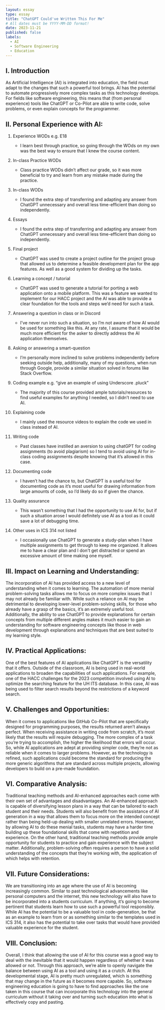 ```yaml
---
layout: essay
type: essay
title: "ChatGPT Could've Written This For Me"
# All dates must be YYYY-MM-DD format!
date: 2023-11-21
published: false
labels:
  - AI
  - Software Engineering
  - Education
---
```


## I. Introduction

As Artificial Intelligence (AI) is integrated into education, the field must adapt to the changes that such a powerful tool brings. AI has the potential to automate progressively more complex tasks as this technology develops. For fields like software engineering, this means that (from personal experience) tools like ChatGPT or Co-Pilot are able to write code, solve problems, or even explain concepts for the programmer.

## II. Personal Experience with AI:

1. Experience WODs e.g. E18
    + I learn best through practice, so going through the WOds on my own was the best way to ensure that I knew the course content.

2. In-class Practice WODs
   + Class practice WODs didn’t affect our grade, so it was more beneficial to try and learn from any mistake made during the practice.

3. In-class WODs
   + I found the extra step of transferring and adapting any answer from ChatGPT unnecessary and overall less time-efficient than doing so independently.

4. Essays
   + I found the extra step of transferring and adapting any answer from ChatGPT unnecessary and overall less time-efficient than doing so independently.

5. Final project
   + ChatGPT was used to create a project outline for the project group that allowed us to determine a feasible development plan for the app features. As well as a good system for dividing up the tasks.

6. Learning a concept / tutorial
   + ChatGPT was used to generate a tutorial for porting a web application onto a mobile platform. This was a feature we wanted to implement for our HACC project and the AI was able to provide a clear foundation for the tools and steps we’d need for such a task.

7. Answering a question in class or in Discord
   + I’ve never run into such a situation, so I’m not aware of how AI would be used for something like this. At any rate, I assume that it would be much more efficient for the asker to directly address the AI application themselves.

8. Asking or answering a smart-question
   + I’m personally more inclined to solve problems independently before seeking outside help, additionally, many of my questions, when run through Google, provide a similar situation solved in forums like Stack Overflow.

9. Coding example e.g. “give an example of using Underscore .pluck”
   + The majority of this course provided ample tutorials/resources to find useful examples for anything I needed, so I didn’t need to use AI.

10. Explaining code
    + I mainly used the resource videos to explain the code we used in class instead of AI.

11. Writing code
    + Past classes have instilled an aversion to using chatGPT for coding assignments (to avoid plagiarism) so I tend to avoid using AI for in-class coding assignments despite knowing that it’s allowed in this case.

12. Documenting code
    + I haven’t had the chance to, but ChatGPT is a useful tool for documenting code as it’s most useful for drawing information from large amounts of code, so I’d likely do so if given the chance.

13. Quality assurance
    + This wasn’t something that I had the opportunity to use AI for, but if such a situation arose I would definitely use AI as a tool as it could save a lot of debugging time.

14. Other uses in ICS 314 not listed
    + I occasionally use ChatGPT to generate a study-plan when I have multiple assignments to get through to keep me organized. It allows me to have a clear plan and I don't get distracted or spend an excessive amount of time making one myself.


## III. Impact on Learning and Understanding:

The incorporation of AI has provided access to a new level of understanding when it comes to learning. The automation of more menial problem-solving tasks allows me to focus on more complex issues that I may not already be familiar with. While such a reliance on AI may be detrimental to developing lower-level problem-solving skills, for those who already have a grasp of the basics, it’s an extremely useful tool. Additionally, the ability to use ChatGPT to provide explanations for certain concepts from multiple different angles makes it much easier to gain an understanding for software engineering concepts like those in web development through explanations and techniques that are best suited to my learning style.

## IV. Practical Applications:

One of the best features of AI applications like ChatGPT is the versatility that it offers. Outside of the classroom, AI is being used in real-world applications to broaden the capabilities of such applications. For example, one of the HACC challenges for the 2023 competition involved using AI to optimize the searching feature for the UH ITS database. In this case, AI was being used to filter search results beyond the restrictions of a keyword search. 

## V. Challenges and Opportunities:

When it comes to applications like GitHub Co-Pilot that are specifically designed for programming purposes, the results returned aren’t always perfect. When receiving assistance in writing code from scratch, it’s most likely that the results will require debugging. The more complex of a task you’re trying to accomplish, the higher the likelihood that errors will occur. So, while AI applications are adept at providing simpler code, they’re not as reliable when it comes to larger problems. However, as the technology is refined, such applications could become the standard for producing the more generic algorithms that are standard across multiple projects, allowing developers to build on a pre-made foundation.

## VI. Comparative Analysis:

Traditional teaching methods and AI-enhanced approaches each come with their own set of advantages and disadvantages. An AI-enhanced approach is capable of diversifying lesson plans in a way that can be tailored to each student and their needs. Students will also benefit from the assistance of AI generation in a way that allows them to focus more on the intended concept rather than being held-up dealing with smaller unrelated errors. However, by allowing AI to do these menial tasks, students may have a harder time building up these foundational skills that come with repetition and experience. On the other hand, traditional teaching methods provide ample opportunity for students to practice and gain experience with the subject matter. Additionally, problem-solving often requires a person to have a solid understanding of the concepts that they’re working with, the application of which helps with retention.

## VII. Future Considerations:

We are transitioning into an age where the use of AI is becoming increasingly common. Similar to past technological advancements like personal computers and the internet, this new technology will also have to be incorporated into a students curriculum. If anything, it’s going to become pertinent that students learn how to use such a powerful tool responsibly. While AI has the potential to be a valuable tool in code-generation, be that as an example to learn from or as something similar to the templates used in ICS 314, it also has the potential to take over tasks that would have provided valuable experience for the student.

## VIII. Conclusion:

Overall, I think that allowing the use of AI for this course was a good way to deal with the inevitable that it would happen regardless of whether it was allowed or not. Through this approach, we’re able to openly navigate the balance between using AI as a tool and using it as a crutch. At this developmental stage, AI is pretty much unregulated, which is something that may change in the future as it becomes more capable. So, software engineering education is going to have to find approaches like the one taken in this course that can  incorporate this technology into the general curriculum without it taking over and turning such education into what is effectively copy and pasting.
